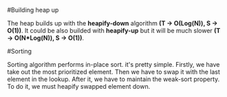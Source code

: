 #Building heap up

The heap builds up with the **heapify-down** algorithm **(T -> O(Log(N)), S -> O(1))**.
It could be also builded with **heapify-up** but it will be much slower **(T -> O(N\*Log(N)), S -> O(1))**.

#Sorting

Sorting algorithm performs in-place sort. it's pretty simple. Firstly, we have take out the most prioritized element. Then we have to swap it with the last element in the lookup. After it, we have to maintain the weak-sort property. To do it, we must heapify swapped element down.
